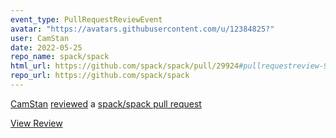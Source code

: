 ```yaml
---
event_type: PullRequestReviewEvent
avatar: "https://avatars.githubusercontent.com/u/12384825?"
user: CamStan
date: 2022-05-25
repo_name: spack/spack
html_url: https://github.com/spack/spack/pull/29924#pullrequestreview-985183510
repo_url: https://github.com/spack/spack
---
```


<a href='https://github.com/CamStan' target='_blank'>CamStan</a> <a href='https://github.com/spack/spack/pull/29924#pullrequestreview-985183510' target='_blank'>reviewed</a> a <a href='https://github.com/spack/spack/pull/29924' target='_blank'>spack/spack pull request</a>

<small></small>

<a href='https://github.com/spack/spack/pull/29924#pullrequestreview-985183510' target='_blank'>View Review</a>